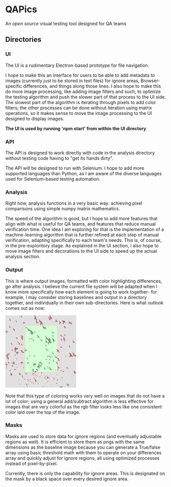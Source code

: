 # QAPics
An *open source* visual testing tool designed for QA teams

## Directories
 
### UI

  The UI is a rudimentary Electron-based prototype for file navigation. 
  
  I hope to make this an interface for users to be able to add metadata to images (currently just to be stored in text files)  for ignore areas, Browser-specific differences, and things along those lines. I also hope to make this do more image processing, like adding image filters and such, to optimize the testing algorithm and push the slower part of that process to the UI side. The slowest part of the algorithm is iterating through pixels to add color filters; the other processes can be done without iteration using matrix operations, so it makes sense to move the image processing to the UI designed to display images. 
  
  **The UI is used by running 'npm start' from within the UI directory**
  
### API

  The API is designed to work directly with code in the analysis directory without testing code having to "get its hands dirty". 
  
  The API will be designed to run with Selenium. I hope to add more supported languages than Python, as I am aware of the diverse languages used for Selenium-based testing automation.
  
### Analysis

  Right now, analysis functions in a very basic way: achieving pixel comparisons using simple numpy matrix mathematics. 
  
  The speed of the algorithm is good, but I hope to add more features that align with what is useful for QA teams, and features that reduce manual verification time. One idea I am exploring for that is the implementation of a machine-learning algorithm that is further refined at each step of manual verification, adapting specifically to each team's needs. This is, of course, in the pre-exploritory stage. As explained in the UI section, I also hope to move image filters and decorations to the UI side to speed up the actual analysis section.
  
### Output

  This is where output images, formatted with color highlighting differences, go after analysis. I believe the current file system will be adapted when I know more specifically how each element is going to work together- for example, I may consider storing baselines and output in a directory together, and individually in their own sub-directories. Here is what outlook comes out as now: 
  
  ![alt text](https://github.com/josieoharrow/QAPics/blob/master/Output/Output_2019-01-21%2022:30:16.739397.png)
  
Note that this type of coloring works very well on images that do not have a lot of color; using a general add/subtract algorithm is less effective for images that are very colorful as the rgb filter looks less like one consistent color laid over the top of the image.  
  
### Masks

 Masks are used to store data for ignore regions (and eventually adjustable regions as well). It is efficient to store them as pngs with the same dimensions as the baseline image because you can generate a True/false array using basic threshold math with them to operate on your differences array and quickly adjust for ignore regions, all using optimized processes instead of pixel-by-pixel.
 
 Currently, there is only the capability for ignore areas. This is designated on the mask by a black space over every desired ignore area.

